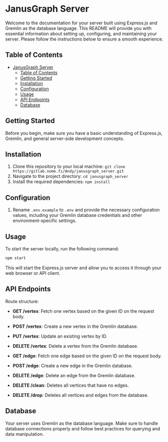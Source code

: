 # JanusGraph Server

Welcome to the documentation for your server built using Express.js and Gremlin as the database language. This README will provide you with essential information about setting up, configuring, and maintaining your server. Please follow the instructions below to ensure a smooth experience.

## Table of Contents

- [JanusGraph Server](#janusgraph-server)
  - [Table of Contents](#table-of-contents)
  - [Getting Started](#getting-started)
  - [Installation](#installation)
  - [Configuration](#configuration)
  - [Usage](#usage)
  - [API Endpoints](#api-endpoints)
  - [Database](#database)

## Getting Started

Before you begin, make sure you have a basic understanding of Express.js, Gremlin, and general server-side development concepts.

## Installation

1. Clone this repository to your local machine: `git clone https://gitlab.nome.fi/Andy/janusgraph_server.git`
2. Navigate to the project directory: `cd janusgraph_server`
3. Install the required dependencies: `npm install`

## Configuration

1. Rename `.env.example` to `.env` and provide the necessary configuration values, including your Gremlin database credentials and other environment-specific settings.

## Usage

To start the server locally, run the following command:

```bash
npm start
```

This will start the Express.js server and allow you to access it through your web browser or API client.

## API Endpoints

Route structure:

- **GET /vertex**: Fetch one vertex based on the given ID on the request body.
- **POST /vertex**: Create a new vertex in the Gremlin database.
- **PUT /vertex**: Update an existing vertex by ID.
- **DELETE /vertex**: Delete a vertex from the Gremlin database.

- **GET /edge**: Fetch one edge based on the given ID on the request body.
- **POST /edge**: Create a new edge in the Gremlin database.
- **DELETE /edge**: Delete an edge from the Gremlin database.

- **DELETE /clean**: Deletes all vertices that have no edges.
- **DELETE /drop**: Deletes all vertices and edges from the database.

## Database

Your server uses Gremlin as the database language. Make sure to handle database connections properly and follow best practices for querying and data manipulation.